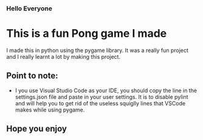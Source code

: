 ### Hello Everyone
# This is a fun Pong game I made
I made this in python using the pygame library. 
It was a really fun project and I really learnt a lot by making this project.

## Point to note: 
- I you use Visual Studio Code as your IDE, you should copy the line in the settings.json file and paste in your user settings. It is to disable pylint and will help you to get rid of the useless squiglly lines that VSCode makes while using pygame.

## Hope you enjoy
